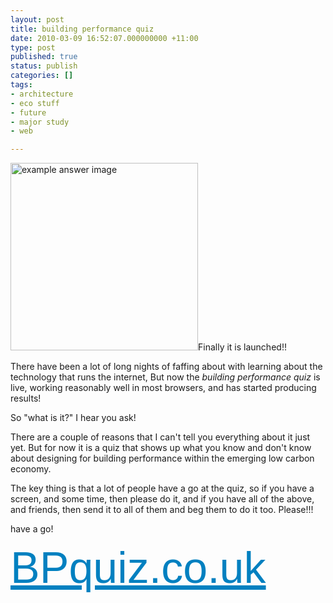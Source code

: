 ```yaml
---
layout: post
title: building performance quiz
date: 2010-03-09 16:52:07.000000000 +11:00
type: post
published: true
status: publish
categories: []
tags:
- architecture
- eco stuff
- future
- major study
- web

---
```

<p><img class="alignright" style="width: 300px;" src="{{ site.baseurl }}/assets/exampleAnswer.png" alt="example answer image" />Finally it is launched!!</p>
<p>There have been a lot of long nights of faffing about with learning about the technology that runs the internet, But now the <em>building performance quiz</em> is live, working reasonably well in most browsers, and has started producing results!</p>
<p>So "what is it?" I hear you ask!</p>
<p>There are a couple of reasons that I can't tell you everything about it just yet. But for now it is a quiz that shows up what you know and don't know about designing for building performance within the emerging low carbon economy.</p>
<p>The key thing is that a lot of people have a go at the quiz, so if you have a screen, and some time, then please do it, and if you have all of the above, and friends, then send it to all of them and beg them to do it too. Please!!!</p>
<p>have a go!</p>
<p><a style="font-size: 5em; font-family: Calibri, Arial, Helvetica, sans-serif; color: #0080c0;" href="http://bpquiz.co.uk/">BPquiz.co.uk</a></p>
